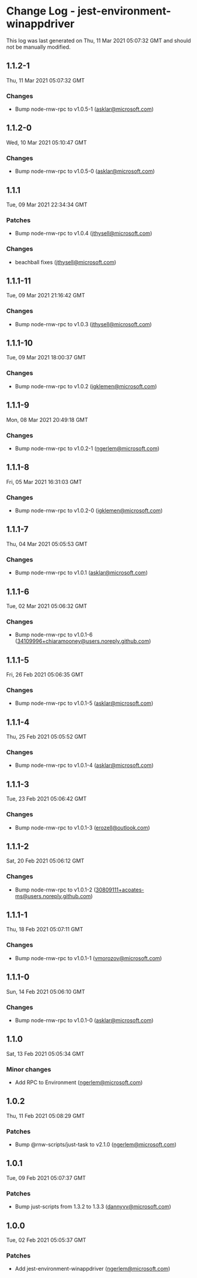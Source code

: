 # Change Log - jest-environment-winappdriver

This log was last generated on Thu, 11 Mar 2021 05:07:32 GMT and should not be manually modified.

<!-- Start content -->

## 1.1.2-1

Thu, 11 Mar 2021 05:07:32 GMT

### Changes

- Bump node-rnw-rpc to v1.0.5-1 (asklar@microsoft.com)

## 1.1.2-0

Wed, 10 Mar 2021 05:10:47 GMT

### Changes

- Bump node-rnw-rpc to v1.0.5-0 (asklar@microsoft.com)

## 1.1.1

Tue, 09 Mar 2021 22:34:34 GMT

### Patches

- Bump node-rnw-rpc to v1.0.4 (jthysell@microsoft.com)

### Changes

- beachball fixes (jthysell@microsoft.com)

## 1.1.1-11

Tue, 09 Mar 2021 21:16:42 GMT

### Changes

- Bump node-rnw-rpc to v1.0.3 (jthysell@microsoft.com)

## 1.1.1-10

Tue, 09 Mar 2021 18:00:37 GMT

### Changes

- Bump node-rnw-rpc to v1.0.2 (igklemen@microsoft.com)

## 1.1.1-9

Mon, 08 Mar 2021 20:49:18 GMT

### Changes

- Bump node-rnw-rpc to v1.0.2-1 (ngerlem@microsoft.com)

## 1.1.1-8

Fri, 05 Mar 2021 16:31:03 GMT

### Changes

- Bump node-rnw-rpc to v1.0.2-0 (igklemen@microsoft.com)

## 1.1.1-7

Thu, 04 Mar 2021 05:05:53 GMT

### Changes

- Bump node-rnw-rpc to v1.0.1 (asklar@microsoft.com)

## 1.1.1-6

Tue, 02 Mar 2021 05:06:32 GMT

### Changes

- Bump node-rnw-rpc to v1.0.1-6 (34109996+chiaramooney@users.noreply.github.com)

## 1.1.1-5

Fri, 26 Feb 2021 05:06:35 GMT

### Changes

- Bump node-rnw-rpc to v1.0.1-5 (asklar@microsoft.com)

## 1.1.1-4

Thu, 25 Feb 2021 05:05:52 GMT

### Changes

- Bump node-rnw-rpc to v1.0.1-4 (asklar@microsoft.com)

## 1.1.1-3

Tue, 23 Feb 2021 05:06:42 GMT

### Changes

- Bump node-rnw-rpc to v1.0.1-3 (erozell@outlook.com)

## 1.1.1-2

Sat, 20 Feb 2021 05:06:12 GMT

### Changes

- Bump node-rnw-rpc to v1.0.1-2 (30809111+acoates-ms@users.noreply.github.com)

## 1.1.1-1

Thu, 18 Feb 2021 05:07:11 GMT

### Changes

- Bump node-rnw-rpc to v1.0.1-1 (vmorozov@microsoft.com)

## 1.1.1-0

Sun, 14 Feb 2021 05:06:10 GMT

### Changes

- Bump node-rnw-rpc to v1.0.1-0 (asklar@microsoft.com)

## 1.1.0

Sat, 13 Feb 2021 05:05:34 GMT

### Minor changes

- Add RPC to Environment (ngerlem@microsoft.com)

## 1.0.2

Thu, 11 Feb 2021 05:08:29 GMT

### Patches

- Bump @rnw-scripts/just-task to v2.1.0 (ngerlem@microsoft.com)

## 1.0.1

Tue, 09 Feb 2021 05:07:37 GMT

### Patches

- Bump just-scripts from 1.3.2 to 1.3.3 (dannyvv@microsoft.com)

## 1.0.0

Tue, 02 Feb 2021 05:05:37 GMT

### Patches

- Add jest-environment-winappdriver (ngerlem@microsoft.com)

